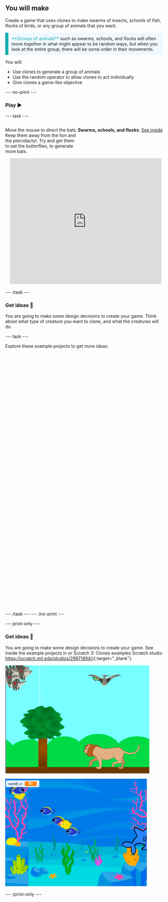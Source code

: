 ## You will make

Create a game that uses clones to make swarms of insects, schools of fish, flocks of birds, or any group of animals that you want.

<p style="border-left: solid; border-width:10px; border-color: #0faeb0; background-color: aliceblue; padding: 10px;">
<span style="color: #0faeb0">**Groups of animals**</span> such as swarms, schools, and flocks will often move together in what might appear to be random ways, but when you look at the entire group, there will be some order in their movements.
</p>

You will:
+ Use clones to generate a group of animals
+ Use the random operator to allow clones to act individually
+ Give clones a game-like objective

--- no-print ---

### Play ▶️

--- task ---

<div style="display: flex; flex-wrap: wrap">
<div style="flex-basis: 175px; flex-grow: 1">  

Move the mouse to direct the bats. Keep them away from the lion and the pterodactyl. Try and get them to eat the butterflies, to generate more bats.

</div>


**Swarms, schools, and flocks**: [See inside](https://scratch.mit.edu/projects/546736449/editor)
<div class="scratch-preview" style="margin-left: 15px;">
<iframe src="https://scratch.mit.edu/projects/547542437/embed" allowtransparency="true" width="485" height="402" frameborder="0" scrolling="no" allowfullscreen></iframe>
</div>

</div>

--- /task ---

### Get ideas 💭

You are going to make some design decisions to create your game. Think about what type of creature you want to clone, and what the creatures will do.

--- task ---

Explore these example projects to get more ideas:
<div class="scratch-preview" style="margin-left: 15px;">
<iframe src="" allowtransparency="true" width="485" height="402" frameborder="0" scrolling="no" allowfullscreen></iframe>
</div>
<div class="scratch-preview" style="margin-left: 15px;">
<iframe src="" allowtransparency="true" width="485" height="402" frameborder="0" scrolling="no" allowfullscreen></iframe>
</div>

--- /task --- --- /no-print ---

--- print-only ---

### Get ideas 💭

You are going to make some design decisions to create your game. See inside the example projects in or Scratch 3: Clones examples Scratch studio https://scratch.mit.edu/studios/29971894/){:target="_blank"}.

![Example of the swarms, schools and flocks project](images/swarms_bats.png)

![Example of the fish feeder project](images/swarms_fish.png)

--- /print-only ---




